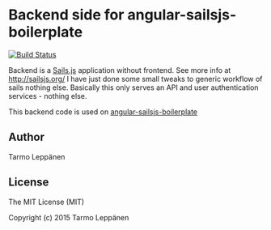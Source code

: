 # Backend side for angular-sailsjs-boilerplate
[![Build Status](https://travis-ci.org/tarlepp/angular-sailsjs-boilerplate-backend.png?branch=master)](https://travis-ci.org/tarlepp/angular-sailsjs-boilerplate-backend)

Backend is a [Sails.js](http://sailsjs.org) application without frontend. See more info at http://sailsjs.org/ I have 
just done some small tweaks to generic workflow of sails nothing else. Basically this only serves an API and
user authentication services - nothing else.

This backend code is used on [angular-sailsjs-boilerplate](https://github.com/tarlepp/angular-sailsjs-boilerplate)

## Author
Tarmo Leppänen

## License
The MIT License (MIT)

Copyright (c) 2015 Tarmo Leppänen
